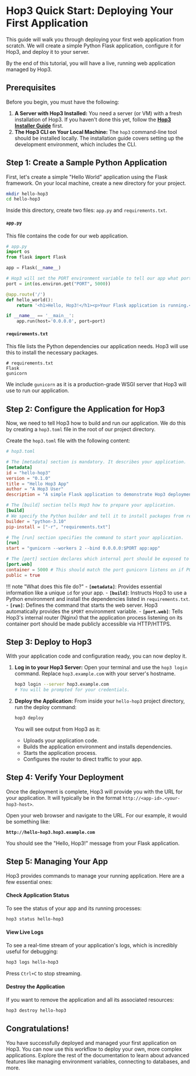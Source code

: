 # Hop3 Quick Start: Deploying Your First Application

This guide will walk you through deploying your first web application from scratch. We will create a simple Python Flask application, configure it for Hop3, and deploy it to your server.

By the end of this tutorial, you will have a live, running web application managed by Hop3.

## Prerequisites

Before you begin, you must have the following:

1.  **A Server with Hop3 Installed:** You need a server (or VM) with a fresh installation of Hop3. If you haven't done this yet, follow the [**Hop3 Installer Guide**](./installation.md) first.
2.  **The Hop3 CLI on Your Local Machine:** The `hop3` command-line tool should be installed locally. The installation guide covers setting up the development environment, which includes the CLI.

## Step 1: Create a Sample Python Application

First, let's create a simple "Hello World" application using the Flask framework. On your local machine, create a new directory for your project.

```bash
mkdir hello-hop3
cd hello-hop3
```

Inside this directory, create two files: `app.py` and `requirements.txt`.

#### `app.py`

This file contains the code for our web application.

```python
# app.py
import os
from flask import Flask

app = Flask(__name__)

# Hop3 will set the PORT environment variable to tell our app what port to listen on.
port = int(os.environ.get("PORT", 5000))

@app.route('/')
def hello_world():
    return '<h1>Hello, Hop3!</h1><p>Your Flask application is running.</p>'

if __name__ == '__main__':
    app.run(host='0.0.0.0', port=port)
```

#### `requirements.txt`

This file lists the Python dependencies our application needs. Hop3 will use this to install the necessary packages.

```
# requirements.txt
Flask
gunicorn
```
We include `gunicorn` as it is a production-grade WSGI server that Hop3 will use to run our application.

## Step 2: Configure the Application for Hop3

Now, we need to tell Hop3 how to build and run our application. We do this by creating a `hop3.toml` file in the root of our project directory.

Create the `hop3.toml` file with the following content:

```toml
# hop3.toml

# The [metadata] section is mandatory. It describes your application.
[metadata]
id = "hello-hop3"
version = "0.1.0"
title = "Hello Hop3 App"
author = "A Hop3 User"
description = "A simple Flask application to demonstrate Hop3 deployment."

# The [build] section tells Hop3 how to prepare your application.
[build]
# We specify the Python builder and tell it to install packages from requirements.txt
builder = "python-3.10"
pip-install = ["-r", "requirements.txt"]

# The [run] section specifies the command to start your application.
[run]
start = "gunicorn --workers 2 --bind 0.0.0.0:$PORT app:app"

# The [port] section declares which internal port should be exposed to the web.
[port.web]
container = 5000 # This should match the port gunicorn listens on if PORT isn't set.
public = true
```

!!! note "What does this file do?"
    - **`[metadata]`**: Provides essential information like a unique `id` for your app.
    - **`[build]`**: Instructs Hop3 to use a Python environment and install the dependencies listed in `requirements.txt`.
    - **`[run]`**: Defines the command that starts the web server. Hop3 automatically provides the `$PORT` environment variable.
    - **`[port.web]`**: Tells Hop3's internal router (Nginx) that the application process listening on its container port should be made publicly accessible via HTTP/HTTPS.

## Step 3: Deploy to Hop3

With your application code and configuration ready, you can now deploy it.

1.  **Log in to your Hop3 Server:**
    Open your terminal and use the `hop3 login` command. Replace `hop3.example.com` with your server's hostname.

    ```bash
    hop3 login --server hop3.example.com
    # You will be prompted for your credentials.
    ```

2.  **Deploy the Application:**
    From inside your `hello-hop3` project directory, run the deploy command:

    ```bash
    hop3 deploy
    ```

    You will see output from Hop3 as it:
    -   Uploads your application code.
    -   Builds the application environment and installs dependencies.
    -   Starts the application process.
    -   Configures the router to direct traffic to your app.

## Step 4: Verify Your Deployment

Once the deployment is complete, Hop3 will provide you with the URL for your application. It will typically be in the format `http://<app-id>.<your-hop3-host>`.

Open your web browser and navigate to the URL. For our example, it would be something like:

**`http://hello-hop3.hop3.example.com`**

You should see the "Hello, Hop3!" message from your Flask application.

## Step 5: Managing Your App

Hop3 provides commands to manage your running application. Here are a few essential ones:

#### Check Application Status
To see the status of your app and its running processes:
```bash
hop3 status hello-hop3
```

#### View Live Logs
To see a real-time stream of your application's logs, which is incredibly useful for debugging:
```bash
hop3 logs hello-hop3
```
Press `Ctrl+C` to stop streaming.

#### Destroy the Application
If you want to remove the application and all its associated resources:
```bash
hop3 destroy hello-hop3
```

## Congratulations!

You have successfully deployed and managed your first application on Hop3. You can now use this workflow to deploy your own, more complex applications. Explore the rest of the documentation to learn about advanced features like managing environment variables, connecting to databases, and more.
